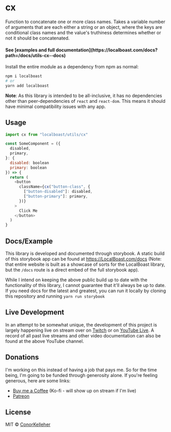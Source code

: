 <!--- Autogenerated Readme. Do not edit. Edit the templates or config files instead. --->
<h1>cx</h1>
Function to concatenate one or more class names. Takes a variable number of arguments that are each either a string or an object, where the keys are conditional class names and the value's truthiness determines whether or not it should be concatenated.
<br>

<h4>See [examples and full documentation](https://localboast.com/docs?path=/docs/utils-cx--docs)</h4>

Install the entire module as a dependency from npm as normal:

```bash
npm i localboast
# or
yarn add localboast
```

**Note**: As this library is intended to be all-inclusive, it has no dependencies other than peer-dependencies of `react` and `react-dom`. This means it should have minimal compatibility issues with any app.

## Usage

```javascript
import cx from "localboast/utils/cx"

const SomeComponent = ({
  disabled,
  primary,
}: {
  disabled: boolean
  primary: boolean
}) => {
  return (
    <button
      className={cx("button-class", {
        ["button-disabled"]: disabled,
        ["button-primary"]: primary,
      })}
    >
      Click Me
    </button>
  )
}

```
## Docs/Example

This library is developed and documented through storybook.
A static build of this storybook app can be found at https://LocalBoast.com/docs
(Note: that entire website is built as a showcase of sorts for the LocalBoast library, but the `/docs` route is a direct embed of the full storybook app).

While I intend on keeping the above public build up to date with the functionality of this library, I cannot guarantee that it'll always be up to date. If you need docs for the latest and greatest, you can run it locally by cloning this repository and running `yarn run storybook`

## Live Development

In an attempt to be somewhat unique, the development of this project is largely happening live on stream over on [Twitch](https://twitch.tv/localboast) or on [YouTube Live](http://youtube.com/channel/UCt-IaL4qQsOU6_rbS7zky1Q/live). A record of all past live streams and other video documentation can also be found at the above YouTube channel.

## Donations

I'm working on this instead of having a job that pays me. So for the time being, I'm going to be funded through generosity alone. If you're feeling generous, here are some links:

- [Buy me a Coffee](https://localboast.com/kofi) (Ko-fi - will show up on stream if I'm live)
- [Patreon](https://localboast.com/patreon)

## License

MIT © [ConorKelleher](https://github/com/ConorKelleher)